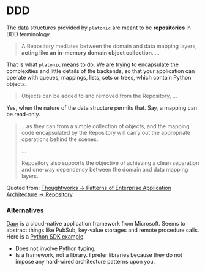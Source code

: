 # DDD

The data structures provided by `platonic` are meant to be **repositories** in DDD terminology.

> A Repository mediates between the domain and data mapping layers, **acting like an in-memory domain object collection**. ...

That is what `platonic` means to do. We are trying to encapsulate the complexities and little details of the backends, so that your application can operate with queues, mappings, lists, sets or trees, which contain Python objects.

> Objects can be added to and removed from the Repository, ...

Yes, when the nature of the data structure permits that. Say, a mapping can be read-only.

> ...as they can from a simple collection of objects, and the mapping code encapsulated by the Repository will carry out the appropriate operations behind the scenes.
> 
> ... 
>
> Repository also supports the objective of achieving a clean separation and one-way dependency between the domain and data mapping layers.

Quoted from: [Thoughtworks → Patterns of Enterprise Application Architecture → Repository](https://martinfowler.com/eaaCatalog/repository.html).

### Alternatives

[Dapr](https://dapr.io/) is a cloud-native application framework from Microsoft. Seems to abstract things like PubSub, key-value storages and remote procedure calls. Here is a [Python SDK example](https://github.com/dapr/python-sdk/blob/master/examples/w3c-tracing/invoke-caller.py). 

- Does not involve Python typing;
- Is a framework, not a library. I prefer libraries because they do not impose any hard-wired architecture patterns upon you.
